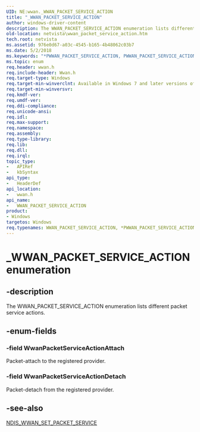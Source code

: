 ```yaml
---
UID: NE:wwan._WWAN_PACKET_SERVICE_ACTION
title: "_WWAN_PACKET_SERVICE_ACTION"
author: windows-driver-content
description: The WWAN_PACKET_SERVICE_ACTION enumeration lists different packet service actions.
old-location: netvista\wwan_packet_service_action.htm
tech.root: netvista
ms.assetid: 976e0d67-a03c-4545-b165-4b48062c03b7
ms.date: 5/2/2018
ms.keywords: "*PWWAN_PACKET_SERVICE_ACTION, PWWAN_PACKET_SERVICE_ACTION, PWWAN_PACKET_SERVICE_ACTION enumeration pointer [Network Drivers Starting with Windows Vista], WWAN_PACKET_SERVICE_ACTION, WWAN_PACKET_SERVICE_ACTION enumeration [Network Drivers Starting with Windows Vista], WwanPacketServiceActionAttach, WwanPacketServiceActionDetach, WwanRef_6ab5ff1d-9b6c-4018-8d3b-7753ebca12e4.xml, _WWAN_PACKET_SERVICE_ACTION, netvista.wwan_packet_service_action, wwan/PWWAN_PACKET_SERVICE_ACTION, wwan/WWAN_PACKET_SERVICE_ACTION, wwan/WwanPacketServiceActionAttach, wwan/WwanPacketServiceActionDetach"
ms.topic: enum
req.header: wwan.h
req.include-header: Wwan.h
req.target-type: Windows
req.target-min-winverclnt: Available in Windows 7 and later versions of Windows.
req.target-min-winversvr: 
req.kmdf-ver: 
req.umdf-ver: 
req.ddi-compliance: 
req.unicode-ansi: 
req.idl: 
req.max-support: 
req.namespace: 
req.assembly: 
req.type-library: 
req.lib: 
req.dll: 
req.irql: 
topic_type:
-	APIRef
-	kbSyntax
api_type:
-	HeaderDef
api_location:
-	wwan.h
api_name:
-	WWAN_PACKET_SERVICE_ACTION
product:
- Windows
targetos: Windows
req.typenames: WWAN_PACKET_SERVICE_ACTION, *PWWAN_PACKET_SERVICE_ACTION
---
```


# _WWAN_PACKET_SERVICE_ACTION enumeration


## -description


The WWAN_PACKET_SERVICE_ACTION enumeration lists different packet service actions.


## -enum-fields




### -field WwanPacketServiceActionAttach

Packet-attach to the registered provider.


### -field WwanPacketServiceActionDetach

Packet-detach from the registered provider.


## -see-also




<a href="https://msdn.microsoft.com/library/windows/hardware/ff567921">NDIS_WWAN_SET_PACKET_SERVICE</a>
 

 

